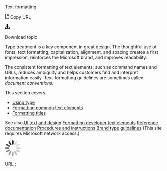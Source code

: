 # 

Text formatting

![Copy URL](media/index/Copy.png)
Copy URL

![Download](media/index/Download.png)

Download topic

Type treatment is a key component in great design. The
thoughtful use of fonts, text formatting, capitalization,
alignment, and spacing creates a first impression, reinforces the
Microsoft brand, and improves readability.

The
consistent formatting of text elements, such as command names and
URLs, reduces ambiguity and helps customers find and
interpret information easily. Text-formatting guidelines
are sometimes called *document conventions.*

This section covers:

  - [Using type](https://worldready.cloudapp.net/Styleguide/Read?id=2700&topicid=36397)
  - [Formatting common text elements](https://worldready.cloudapp.net/Styleguide/Read?id=2700&topicid=36402)
  - [Formatting titles](https://worldready.cloudapp.net/Styleguide/Read?id=2700&topicid=36416)

See also[
](https://worldready.cloudapp.net/Styleguide/Read?id=2700&topicid=28880)[UI text and design](https://worldready.cloudapp.net/Styleguide/Read?id=2700&topicid=28880)
[Formatting developer text elements](https://worldready.cloudapp.net/Styleguide/Read?id=2700&topicid=28975)
[Reference documentation](https://worldready.cloudapp.net/Styleguide/Read?id=2700&topicid=28718)
[Procedures and instructions](https://worldready.cloudapp.net/Styleguide/Read?id=2700&topicid=26471)
[](https://microsoft.sharepoint.com/teams/BrandCentral/Guidelines/Microsoft_Brand_Guidelines_Oct2014.pdf)[Brand type guidelines](https://microsoft.sharepoint.com/teams/BrandCentral/Pages/The-Microsoft-brand-Core-elements-Type.aspx) (This site requires Microsoft network access.)

![In progress](media/index/activity-large.gif)

URL :
